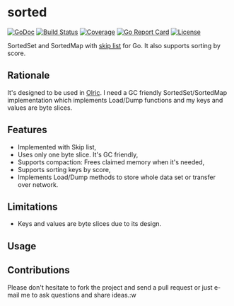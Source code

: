 # sorted
[![GoDoc](http://img.shields.io/badge/godoc-reference-blue.svg?style=flat)](https://godoc.org/github.com/buraksezer/sorted) [![Build Status](https://travis-ci.org/buraksezer/sorted.svg?branch=master)](https://travis-ci.org/buraksezer/sorted) [![Coverage](http://gocover.io/_badge/github.com/buraksezer/sorted)](http://gocover.io/github.com/buraksezer/sorted) [![Go Report Card](https://goreportcard.com/badge/github.com/buraksezer/sorted)](https://goreportcard.com/report/github.com/buraksezer/sorted) [![License](https://img.shields.io/badge/License-BSD%203--Clause-blue.svg)](https://opensource.org/licenses/BSD-3-Clause)

SortedSet and SortedMap with [skip list](https://en.wikipedia.org/wiki/Skip_list) for Go. It also supports
sorting by score.

## Rationale

It's designed to be used in [Olric](https://github.com/buraksezer/olric). I need a GC friendly SortedSet/SortedMap 
implementation which implements Load/Dump functions and my keys and values are byte slices. 

## Features

* Implemented with Skip list,
* Uses only one byte slice. It's GC friendly,
* Supports compaction: Frees claimed memory when it's needed,  
* Supports sorting keys by score,
* Implements Load/Dump methods to store whole data set or transfer over network.

## Limitations

* Keys and values are byte slices due to its design.

## Usage 

## Contributions
Please don't hesitate to fork the project and send a pull request or just e-mail me to ask questions and share ideas.:w

